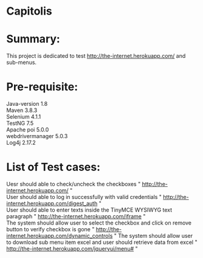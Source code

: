 # Capitolis

# Summary: <br>
This project is dedicated to test http://the-internet.herokuapp.com/ and sub-menus. <br>

# Pre-requisite: <br>
Java-version 1.8 <br>
Maven 3.8.3 <br>
Selenium 4.1.1 <br>
TestNG 7.5 <br>
Apache poi 5.0.0 <br>
webdrivermanager 5.0.3 <br>
Log4j 2.17.2 <br>

# List of Test cases: <br>
 Uesr should able to check/uncheck the checkboxes " http://the-internet.herokuapp.com/ " <br>
 User should able to log in successfully with valid credentials " http://the-internet.herokuapp.com/digest_auth " <br>
 User should able to enter texts inside the TinyMCE WYSIWYG text paragraph " http://the-internet.herokuapp.com/iframe " <br>
 The system should allow user to select the checkbox and click on remove button to verify checkbox is gone " http://the-internet.herokuapp.com/dynamic_controls "
 The system should allow user to download sub menu item excel and user should retrieve data from excel " http://the-internet.herokuapp.com/jqueryui/menu# "
